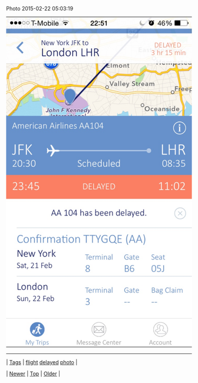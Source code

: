 <!--
title: Photo 2015-02-22 05
date: 2020-06-28T15:27:00.069Z
tags: flight, delayed, photo
-->


Photo 2015-02-22 05:03:19

![](111727670969-0.jpg)

<!--BOTTOM-POST-NAVIGATION-->
---

| [Tags](tags.md) | [flight](tag-flight.md) [delayed](tag-delayed.md) [photo](tag-photo.md) |

| [Newer](111712896787.md) | [Top](index.md) | [Older](111729238794.md) |